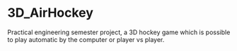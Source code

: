 # 3D_AirHockey
Practical engineering semester project, a 3D hockey game which is possible to play automatic by the computer or player vs player.
